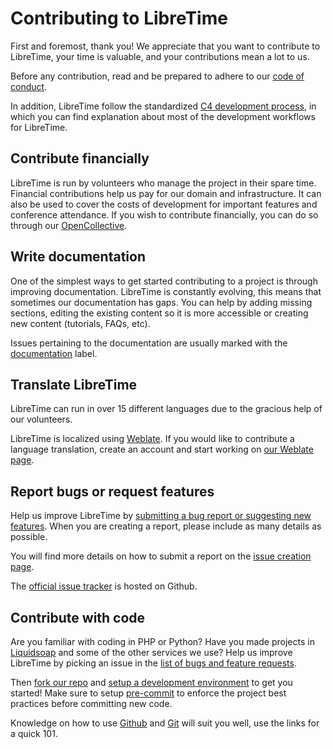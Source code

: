 # Contributing to LibreTime

First and foremost, thank you! We appreciate that you want to contribute to
LibreTime, your time is valuable, and your contributions mean a lot to us.

Before any contribution, read and be prepared to adhere to our
[code of conduct](https://github.com/libretime/organization/blob/main/CODE_OF_CONDUCT.md).

In addition, LibreTime follow the standardized
[C4 development process](https://rfc.zeromq.org/spec:42/c4/), in which you can
find explanation about most of the development workflows for LibreTime.

## Contribute financially

LibreTime is run by volunteers who manage the project in their spare time. Financial contributions help us pay for our domain and infrastructure. It can also be used to cover the costs of development for important features and conference attendance. If you wish to contribute financially, you can do so through our [OpenCollective](https://opencollective.com/libretime).

## Write documentation

One of the simplest ways to get started contributing to a project is through improving documentation. LibreTime is constantly evolving, this means that sometimes our documentation has gaps. You can help by adding missing sections, editing the existing content so it is more accessible or creating new content (tutorials, FAQs, etc).

Issues pertaining to the documentation are usually marked with the [documentation](https://github.com/libretime/libretime/issues?q=is%3Aopen+is%3Aissue+label%3A%22is%3A+documentation%22) label.

## Translate LibreTime

LibreTime can run in over 15 different languages due to the gracious help of our volunteers.

LibreTime is localized using [Weblate](https://weblate.org/). If you would like to contribute a language translation, create an account and start working on [our Weblate page](https://hosted.weblate.org/projects/libretime/).

## Report bugs or request features

Help us improve LibreTime by [submitting a bug report or suggesting new features](https://github.com/libretime/libretime/issues). When you are creating a report, please include as many details as possible.

You will find more details on how to submit a report on the [issue creation page](https://github.com/libretime/libretime/issues/new/choose).

The [official issue tracker](https://github.com/libretime/libretime/issues) is hosted on Github.

## Contribute with code

Are you familiar with coding in PHP or Python? Have you made projects in [Liquidsoap](https://www.liquidsoap.info/) and some of the other services we use? Help us improve LibreTime by picking an issue in the [list of bugs and feature requests](https://github.com/libretime/libretime/issues).

Then [fork our repo](https://docs.github.com/en/get-started/quickstart/contributing-to-projects) and [setup a development environment](https://libretime.org/docs/contributor-manual/development-environment.md) to get you started! Make sure to setup [pre-commit](https://libretime.org/docs/contributor-manual/development-workflows.md#pre-commit) to enforce the project best practices before committing new code.

Knowledge on how to use [Github](https://guides.github.com/activities/hello-world/)
and [Git](https://git-scm.com/docs/gittutorial) will suit you well, use the
links for a quick 101.
